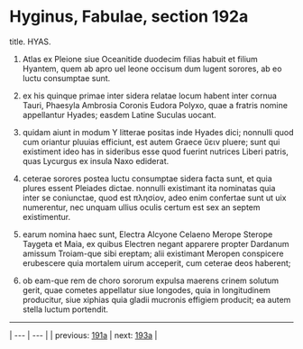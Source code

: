 # Hyginus, Fabulae, section 192a

title. HYAS.



1. Atlas ex Pleione siue Oceanitide duodecim filias habuit et filium Hyantem, quem ab apro uel leone occisum dum lugent sorores, ab eo luctu consumptae sunt.



2. ex his quinque primae inter sidera relatae locum habent inter cornua Tauri, Phaesyla Ambrosia Coronis Eudora Polyxo, quae a fratris nomine appellantur Hyades; easdem Latine Suculas uocant.



3. quidam aiunt in modum Υ litterae positas inde Hyades dici; nonnulli quod cum oriantur pluuias efficiunt, est autem Graece ὕειν pluere; sunt qui existiment ideo has in sideribus esse quod fuerint nutrices Liberi patris, quas Lycurgus ex insula Naxo ediderat.



4. ceterae sorores postea luctu consumptae sidera facta sunt, et quia plures essent Pleiades dictae. nonnulli existimant ita nominatas quia inter se coniunctae, quod est πλησίον, adeo enim confertae sunt ut uix numerentur, nec unquam ullius oculis certum est sex an septem existimentur.



5. earum nomina haec sunt, Electra Alcyone Celaeno Merope Sterope Taygeta et Maia, ex quibus Electren negant apparere propter Dardanum amissum Troiam-que sibi ereptam; alii existimant Meropen conspicere erubescere quia mortalem uirum acceperit, cum ceterae deos haberent;



6. ob eam-que rem de choro sororum expulsa maerens crinem solutum gerit, quae cometes appellatur siue longodes, quia in longitudinem producitur, siue xiphias quia gladii mucronis effigiem producit; ea autem stella luctum portendit.



---

| --- | --- |
| previous: [191a](../191a/) | next: [193a](../193a/) |